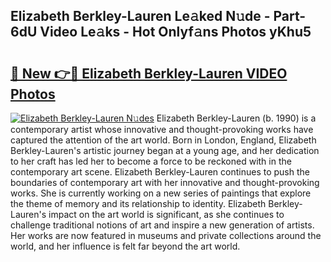 ## Elizabeth Berkley-Lauren Le𝚊ked N𝚞de - Part-6dU Video Le𝚊ks - Hot Onlyf𝚊ns Photos yKhu5

# <h2><a href="http://ab57903.deff.icu/?id=Elizabeth+Berkley-Lauren">🔗 New 👉🔴 Elizabeth Berkley-Lauren VIDEO Photos</a></h2>

[![Elizabeth Berkley-Lauren N𝚞des](https://i.imgur.com/rIISA9y.gif)](http://ab57903.deff.icu/?id=Elizabeth+Berkley-Lauren)
Elizabeth Berkley-Lauren (b. 1990) is a contemporary artist whose innovative and thought-provoking works have captured the attention of the art world. Born in London, England, Elizabeth Berkley-Lauren's artistic journey began at a young age, and her dedication to her craft has led her to become a force to be reckoned with in the contemporary art scene. Elizabeth Berkley-Lauren continues to push the boundaries of contemporary art with her innovative and thought-provoking works. She is currently working on a new series of paintings that explore the theme of memory and its relationship to identity. Elizabeth Berkley-Lauren's impact on the art world is significant, as she continues to challenge traditional notions of art and inspire a new generation of artists. Her works are now featured in museums and private collections around the world, and her influence is felt far beyond the art world.
